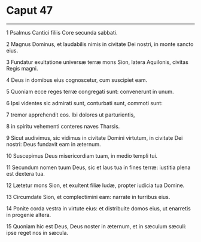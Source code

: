# Caput 47

***

1 Psalmus Cantici filiis Core secunda sabbati.

2 Magnus Dominus, et laudabilis nimis in civitate Dei nostri, in monte sancto eius.

3 Fundatur exultatione universæ terræ mons Sion, latera Aquilonis, civitas Regis magni.

4 Deus in domibus eius cognoscetur, cum suscipiet eam.

5 Quoniam ecce reges terræ congregati sunt: convenerunt in unum.

6 Ipsi videntes sic admirati sunt, conturbati sunt, commoti sunt:

7 tremor apprehendit eos. Ibi dolores ut parturientis,

8 in spiritu vehementi conteres naves Tharsis.

9 Sicut audivimus, sic vidimus in civitate Domini virtutum, in civitate Dei nostri: Deus fundavit eam in æternum.

10 Suscepimus Deus misericordiam tuam, in medio templi tui.

11 Secundum nomen tuum Deus, sic et laus tua in fines terræ: iustitia plena est dextera tua.

12 Lætetur mons Sion, et exultent filiæ Iudæ, propter iudicia tua Domine.

13 Circumdate Sion, et complectimini eam: narrate in turribus eius.

14 Ponite corda vestra in virtute eius: et distribuite domos eius, ut enarretis in progenie altera.

15 Quoniam hic est Deus, Deus noster in æternum, et in sæculum sæculi: ipse reget nos in sæcula.

